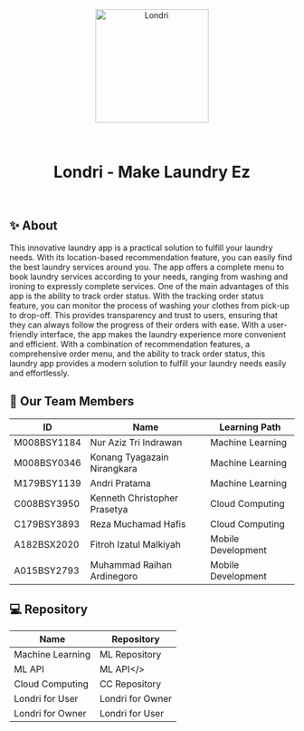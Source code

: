 <div align="center" id="top"> 
  <img src="https://i.postimg.cc/FsrRV3Cj/fluent-emoji-high-contrast-motor-scooter.png" width="200" alt="Londri"/>

  &#xa0;

</div>

<h1 align="center">Londri - Make Laundry Ez</h1>

<br>

## ✨ About ##

This innovative laundry app is a practical solution to fulfill your laundry needs. With its location-based recommendation feature, you can easily find the best laundry services around you. The app offers a complete menu to book laundry services according to your needs, ranging from washing and ironing to expressly complete services. One of the main advantages of this app is the ability to track order status. With the tracking order status feature, you can monitor the process of washing your clothes from pick-up to drop-off. This provides transparency and trust to users, ensuring that they can always follow the progress of their orders with ease. With a user-friendly interface, the app makes the laundry experience more convenient and efficient. With a combination of recommendation features, a comprehensive order menu, and the ability to track order status, this laundry app provides a modern solution to fulfill your laundry needs easily and effortlessly.

## 🚀 Our Team Members ##

| ID | Name | Learning Path |
|---------|---------|---------|
| M008BSY1184  | Nur Aziz Tri Indrawan  | Machine Learning |
| M008BSY0346  | Konang Tyagazain Nirangkara  | Machine Learning |
| M179BSY1139  | Andri Pratama  | Machine Learning |
| C008BSY3950  | Kenneth Christopher Prasetya  | Cloud Computing |
| C179BSY3893  | Reza Muchamad Hafis  | Cloud Computing |
| A182BSX2020  | Fitroh Izatul Malkiyah  | Mobile Development |
| A015BSY2793  | Muhammad Raihan Ardinegoro  | Mobile Development |

## 💻 Repository ##
| Name | Repository |
|---------|---------|
Machine Learning | <href a="https://github.com/C23-PS210-Londri-App/ML-Repository">ML Repository</href>
ML API | <href a="https://github.com/C23-PS210-Londri-App/ML-API">ML API</>
Cloud Computing | <href a="https://github.com/C23-PS210-Londri-App/CC-repository">CC Repository</href>
Londri for User | <href a="https://github.com/C23-PS210-Londri-App/Londri_ForUser">Londri for Owner</href>
Londri for Owner | <href a="https://github.com/C23-PS210-Londri-App/Londri_ForOwner">Londri for User</href>

